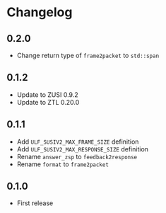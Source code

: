 # Changelog

## 0.2.0
- Change return type of `frame2packet` to `std::span`

## 0.1.2
- Update to ZUSI 0.9.2
- Update to ZTL 0.20.0

## 0.1.1
- Add `ULF_SUSIV2_MAX_FRAME_SIZE` definition
- Add `ULF_SUSIV2_MAX_RESPONSE_SIZE` definition
- Rename `answer_zsp` to `feedback2response`
- Rename `format` to `frame2packet`

## 0.1.0
- First release